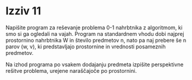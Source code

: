 # Izziv 11

Napišite program za reševanje problema 0-1 nahrbtnika z algoritmom, ki smo si ga ogledali na vajah. Program na standardnem vhodu dobi najprej prostornino nahrbtnika W in število predmetov n, nato pa naj prebere še n parov (w, v), ki predstavljajo prostornine in vrednosti posameznih predmetov.

Na izhod programa po vsakem dodajanju predmeta izpišite perspektivne rešitve problema, urejene naraščajoče po prostornini.
